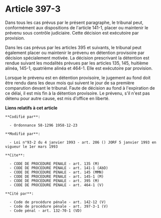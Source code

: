 # Article 397-3

Dans tous les cas prévus par le présent paragraphe, le tribunal peut, conformément aux dispositions de l'article 141-1,
placer ou maintenir le prévenu sous contrôle judiciaire. Cette décision est exécutoire par provision.

Dans les cas prévus par les articles 395 et suivants, le tribunal peut également placer ou maintenir le prévenu en détention
provisoire par décision spécialement motivée. La décision prescrivant la détention est rendue suivant les modalités prévues
par les articles 135, 145, huitième alinéa, 145-1, quatrième alinéa et 464-1. Elle est exécutoire par provision.

Lorsque le prévenu est en détention provisoire, le jugement au fond doit être rendu dans les deux mois qui suivent le jour de
sa première comparution devant le tribunal. Faute de décision au fond à l'expiration de ce délai, il est mis fin à la
détention provisoire. Le prévenu, s'il n'est pas détenu pour autre cause, est mis d'office en liberté.

**Liens relatifs à cet article**

	**Codifié par**:

	  - Ordonnance 58-1296 1958-12-23

	**Modifié par**:

	  - Loi n°93-2 du 4 janvier 1993 - art. 206 () JORF 5 janvier 1993 en vigueur le 1er mars 1993

	**Cite**:

	  - CODE DE PROCEDURE PENALE - art. 135 (M)
	  - CODE DE PROCEDURE PENALE - art. 141-1 (AbD)
	  - CODE DE PROCEDURE PENALE - art. 145 (MMN)
	  - CODE DE PROCEDURE PENALE - art. 145-1 (M)
	  - CODE DE PROCEDURE PENALE - art. 395 (M)
	  - CODE DE PROCEDURE PENALE - art. 464-1 (V)

	**Cité par**:

	  - Code de procédure pénale - art. 142-12 (V)
	  - Code de procédure pénale - art. 397-3-1 (V)
	  - Code pénal - art. 132-70-1 (VD)
